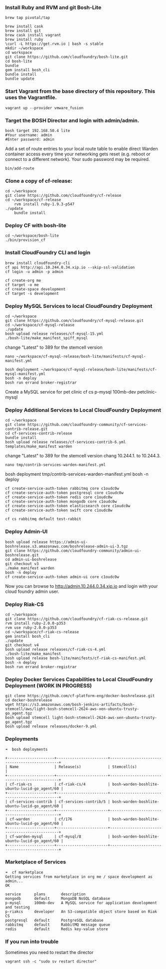 ### Install Ruby and RVM and git Bosh-Lite
	brew tap pivotal/tap

	brew install cask
	brew install git
	brew cask install vagrant
	brew install ruby
	\curl -L https://get.rvm.io | bash -s stable
	mkdir ~/workspace
	cd workspace
	git clone https://github.com/cloudfoundry/bosh-lite.git
	cd bosh-lite
	bundle
	gem install bosh_cli
	bundle install
	bundle update


### Start Vagrant from the base directory of this repository. This uses the Vagrantfile.


    vagrant up --provider vmware_fusion


### Target the BOSH Director and login with admin/admin.


    bosh target 192.168.50.4 lite
    #Your username: admin
    #Enter password: admin


Add a set of route entries to your local route table to enable direct Warden container access every time your networking gets reset (e.g. reboot or connect to a different network). Your sudo password may be required.


    bin/add-route


### Clone a copy of cf-release:

    cd ~/workspace
    git clone https://github.com/cloudfoundry/cf-release
    cd ~/workspace/cf-release
		rvm install ruby-1.9.3-p547
    ./update
		bundle install


### Deploy CF with bosh-lite

	cd ~/workspace/bosh-lite
	./bin/provision_cf


### Install CloudFoundry CLI and login

	brew install cloudfoundry-cli
	cf api http://api.10.244.0.34.xip.io --skip-ssl-validation
	cf login -u admin -p admin

	cf create-org me
	cf target -o me
	cf create-space development
	cf target -s development

### Deploy MySQL Services to local CloudFoundry Deployment

	cd ~/workspace
	git clone https://github.com/cloudfoundry/cf-mysql-release.git
	cd ~/workspace/cf-mysql-release
	./update
	bosh upload release releases/cf-mysql-15.yml
	./bosh-lite/make_manifest_spiff_mysql

change "Latest" to 389 for the stemcell version

	nano ~/workspace/cf-mysql-release/bosh-lite/manifests/cf-mysql-manifest.yml

	bosh deployment ~/workspace/cf-mysql-release/bosh-lite/manifests/cf-mysql-manifest.yml
	bosh -n deploy
	bosh run errand broker-registrar

Create a MySQL service for pet clinic
	cf cs p-mysql 100mb-dev petclinic-mysql

### Deploy Additional Services to Local CloudFoundry Deployment

	cd ~/workspace
	git clone https://github.com/cloudfoundry-community/cf-services-contrib-release.git
	cd cf-services-contrib-release
	bundle install
	bosh upload release releases/cf-services-contrib-6.yml
	templates/make_manifest warden

change "Latest" to 389 for the stemcell version
chang 10.244.1. to 10.244.3.

	nano tmp/contrib-services-warden-manifest.yml

  bosh deployment tmp/contrib-services-warden-manifest.yml
	bosh -n deploy

	cf create-service-auth-token rabbitmq core c1oudc0w
	cf create-service-auth-token postgresql core c1oudc0w
	cf create-service-auth-token redis core c1oudc0w
	cf create-service-auth-token mongodb core c1oudc0w
	cf create-service-auth-token elasticsearch core c1oudc0w
	cf create-service-auth-token swift core c1oudc0w

	cf cs rabbitmq default test-rabbit

### Deploy Admin-UI

	bosh upload release https://admin-ui-boshrelease.s3.amazonaws.com/boshrelease-admin-ui-3.tgz
	git clone https://github.com/cloudfoundry-community/admin-ui-boshrelease.git
	cd admin-ui-boshrelease
	git checkout v3
	./make_manifest warden
	bosh -n deploy
	cf create-service-auth-token admin-ui core c1oudc0w

Now you can browse to http://admin.10.244.0.34.xip.io and login with your cloud foundry admin user.

### Deploy Riak-CS
	cd ~/workspace
	git clone https://github.com/cloudfoundry/cf-riak-cs-release.git
	rvm install ruby-2.0.0-p353
	rvm use ruby-2.0.0-p353
	cd ~/workspace/cf-riak-cs-release
	gem install bosh_cli
	./update
	git checkout v4
	bosh upload release releases/cf-riak-cs-4.yml
	./bosh-lite/make_manifest
	bosh upload release bosh-lite/manifests/cf-riak-cs-manifest.yml
	bosh -n deploy
	bosh run errand broker-registrar

### Deploy Docker Services Capabilities to Local CloudFoundry Deployment (WORK IN PROGRESS)

	git clone https://github.com/cf-platform-eng/docker-boshrelease.git
	cd docker-boshrelease
	wget https://s3.amazonaws.com/bosh-jenkins-artifacts/bosh-stemcell/aws/light-bosh-stemcell-2624-aws-xen-ubuntu-trusty-go_agent.tgz
	bosh upload stemcell light-bosh-stemcell-2624-aws-xen-ubuntu-trusty-go_agent.tgz
	bosh upload release releases/docker-9.yml

### Deployments

	➜  bosh deployments

	+---------------------+-----------------------+-----------------------------------------------+
	| Name                | Release(s)            | Stemcell(s)                                   |
	+---------------------+-----------------------+-----------------------------------------------+
	| cf-riak-cs          | cf-riak-cs/4          | bosh-warden-boshlite-ubuntu-lucid-go_agent/60 |
	+---------------------+-----------------------+-----------------------------------------------+
	| cf-services-contrib | cf-services-contrib/5 | bosh-warden-boshlite-ubuntu-lucid-go_agent/60 |
	+---------------------+-----------------------+-----------------------------------------------+
	| cf-warden           | cf/176                | bosh-warden-boshlite-ubuntu-lucid-go_agent/60 |
	+---------------------+-----------------------+-----------------------------------------------+
	| cf-warden-mysql     | cf-mysql/8            | bosh-warden-boshlite-ubuntu-lucid-go_agent/60 |
	+---------------------+-----------------------+-----------------------------------------------+

### Marketplace of Services

	➜  cf marketplace
	Getting services from marketplace in org me / space development as admin...
	OK

	service      plans       description
	mongodb      default     MongoDB NoSQL database
	p-mysql      100mb-dev   A MySQL service for application development and testing
	p-riakcs     developer   An S3-compatible object store based on Riak CS
	postgresql   default     PostgreSQL database
	rabbitmq     default     RabbitMQ message queue
	redis        default     Redis key-value store


### If you run into trouble

Sometimes you need to restart the director

	vagrant ssh -c "sudo sv restart director"
